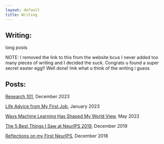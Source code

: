 ```yaml
---
layout: default
title: Writing 
---
```


## Writing:

long posts
<!-- If I find myself thinking about something for long enough, I'll wrangle all the points in my head into text. There is a theoretic audience in mind, but like most burgeoning artists, the real audience thus far has been isolated to family and friends. Feel free to send me some feedback. -->

NOTE: I removed the link to this from the website bcus I never added too many pieces of writing and I decided the suck. Congrats u found a super secret easter egg!! Well done! lmk what u think of the writing i guess

## Posts:

[Research 101](../cohere_for_ai),  December 2023 

[Life Advice from My First Job](../life_advice_from_kungfu),  January 2023 

<!-- [I Am Simply So Amazed By Modern Technology](../modern_technology),  August 2022 -->

<!-- [Dota Players Really Should Be Nicer to Each Other](../dota),   June 2022  -->

[Ways Machine Learning Has Shaped My World View](../ml_concepts),  May 2022

<!-- [Personal Opinions](../opinions), April 2022 -->

<!-- [Evolution Does Not Achieve the Best Solution](/404.html),  April 2022 -->

[The 5 Best Things I Saw at NeurIPS 2019](../2019-Neurips),  December 2019

[Reflections on my First NeurIPS](/2018-12-13-NeurIPS-A-Beginners-Guide),  December 2018
